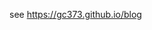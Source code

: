 <script async src="//pagead2.googlesyndication.com/pagead/js/adsbygoogle.js"></script>
<script>
(adsbygoogle = window.adsbygoogle || []).push({
    google_ad_client: "ca-pub-6501468100224869",
    enable_page_level_ads: true
});
</script>
see https://gc373.github.io/blog
